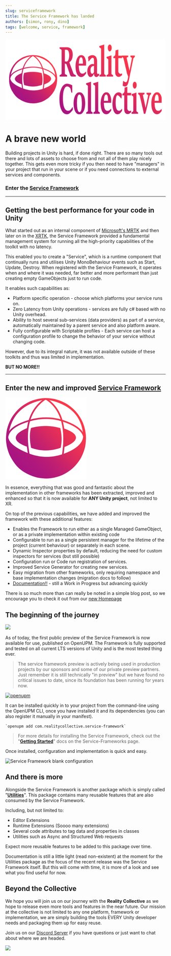 ```yaml
---
slug: serviceframework
title: The Service Framework has landed
authors: [simon, rony, dino]
tags: [welcome, service, framework]
---
```


![Reality Collective Logo](https://github.com/realitycollective/realitycollective.logo/raw/main/Branding/RealityCollectiveBanner_600x300.png)

# A brave new world

Building projects in Unity is hard, if done right.  There are so many tools out there and lots of assets to choose from and not all of them play nicely together.
This gets even more tricky if you then need to have "managers" in your project that run in your scene or if you need connections to external services and components.

### **Enter the [Service Framework](https://service-framework.realitycollective.io/)**

---

## Getting the best performance for your code in Unity

What started out as an internal component of [Microsoft's MRTK](https://github.com/microsoft/MixedRealityToolkit-Unity) and then later on in the [XRTK](https://github.com/XRTK/com.xrtk.core), the Service Framework provided a fundamental management system for running all the high-priority capabilities of the toolkit with no latency.

This enabled you to create a "Service", which is a runtime component that continually runs and utilises Unity MonoBehaviour events such as Start, Update, Destroy. When registered with the Service Framework, it operates when and where it was needed, far better and more performant than just creating empty GameObjects just to run code.

It enables such capabilities as:

* Platform specific operation - choose which platforms your service runs on.
* Zero Latency from Unity operations - services are fully c# based with no Unity overhead.
* Ability to host several sub-services (data providers) as part of a service, automatically maintained by a parent service and also platform aware.
* Fully configurable with Scriptable profiles - Each service can host a configuration profile to change the behavior of your service without changing code.

However, due to its integral nature, it was not available outside of these toolkits and thus was limited in implementation.

**BUT NO MORE!!**

---

## Enter the **new and improved** [Service Framework](https://service-framework.realitycollective.io/)

![](https://github.com/realitycollective/realitycollective.logo/raw/main/Branding/RealityCollectiveLogo_256.png)

In essence, everything that was good and fantastic about the implementation in other frameworks has been extracted, improved and enhanced so that it is now available for **ANY Unity project**, not limited to XR.

On top of the previous capabilities, we have added and improved the framework with these additional features:

* Enables the Framework to run either as a single Managed GameObject, or as a private implementation within existing code
* Configurable to run as a single persistent manager for the lifetime of the project (current behaviour) or separately in each scene.
* Dynamic Inspector properties by default, reducing the need for custom inspectors for services (but still possible)
* Configuration run or Code run registration of services.
* Improved Service Generator for creating new services.
* Easy migration from other frameworks, only requiring namespace and base implementation changes (migration docs to follow)
* [Documentation!!](https://service-framework.realitycollective.io/docs/get-started) - still a Work in Progress but advancing quickly

There is so much more than can really be noted in a simple blog post, so we encourage you to check it out from our [new Homepage](https://realitycollective.io/)

## The beginning of the journey

![](https://media.giphy.com/media/1jl0Xuj9wEptDaNTjT/giphy.gif)

As of today, the first public preview of the Service Framework is now available for use, published on OpenUPM.  The Framework is fully supported and tested on all current LTS versions of Unity and is the most tested thing ever.

> The service framework preview is actively being used in production projects by our sponsors and some of our private preview partners.  Just remember it is still technically "in preview" but we have found no critical issues to date, since its foundation has been running for years now.

[![openupm](https://img.shields.io/npm/v/com.realitycollective.service-framework?label=openupm&registry_uri=https://package.openupm.com)](https://openupm.com/packages/com.realitycollective.service-framework/)

It can be installed quickly in to your project from the command-line using the OpenUPM CLI, once you have installed it and its dependencies (you can also register it manually in your manifest).

```text
`openupm add com.realitycollective.service-framework`
```

> For more details for installing the Service Framework, check out the "[**Getting Started**](https://service-framework.realitycollective.io/docs/basics/getting_started#installing-the-service-framework)" docs on the Service-Frameworks page.

Once installed, configuration and implementation is quick and easy.

![Service Framework blank configuration](https://service-framework.realitycollective.io/assets/images/02_03_ServiceFrameworkEmptyConfiguraton-d138c705ad43f06c01f1881afe773fd7.png)

## And there is more

Alongside the Service Framework is another package which is simply called "[**Utilities**](https://github.com/realitycollective/com.realitycollective.utilities)".  This package contains many reusable features that are also consumed by the Service Framework.

Including, but not limited to:

* Editor Extensions
* Runtime Extensions (Soooo many extensions)
* Several code attributes to tag data and properties in classes
* Utilities such as Async and Structured Web requests

Expect more reusable features to be added to this package over time.

Documentation is still a little light (read non-existent) at the moment for the Utilities package as the focus of the recent release was the Service Framework itself.  But this will come with time, it is more of a look and see what you find useful for now.

## Beyond the Collective

We hope you will join us on our journey with the **Reality Collective** as we hope to release even more tools and features in the near future.
Our mission at the collective is not limited to any one platform, framework or implementation, we are simply building the tools EVERY Unity developer needs and packaging them up for easy reuse.

Join us on our [Discord Server](https://discord.gg/YjHAQD2XT8) if you have questions or just want to chat about where we are headed.

![](https://media.giphy.com/media/JUMagNHzWMeAkx9pyV/giphy.gif)
